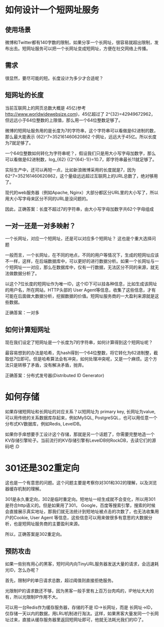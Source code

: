 # 如何设计一个短网址服务

## 使用场景

微博和Twitter都有140字数的限制，如果分享一个长网址，很容易就超出限制，发布出去。短网址服务可以把一个长网址变成短网址，方便在社交网络上传播。

## 需求

很显然，要尽可能的短。长度设计为多少才合适呢？

## 短网址的长度

当前互联网上的网页总数大概是 45亿(参考 http://www.worldwidewebsize.com)，45亿超过了 2^{32}=42949672962，但远远小于64位整数的上限值，那么用一个64位整数足够了。

微博的短网址服务用的是长度为7的字符串，这个字符串可以看做是62进制的数，那么最大能表示 {62}^7=352161460620862 个网址，远远大于45亿。所以长度为7就足够了。

一个64位整数如何转化为字符串呢？，假设我们只是用大小写字母加数字，那么可以看做是62进制数，log_{62} {(2^{64}-1)}=10.7，即字符串最长11就足够了。

实际生产中，还可以再短一点，比如新浪微博采用的长度就是7，因为 62^7=352161460620862，这个量级远远超过互联网上的URL总数了，绝对够用了。

现代的web服务器（例如Apache, Nginx）大部分都区分URL里的大小写了，所以用大小写字母来区分不同的URL是没问题的。

因此，正确答案：长度不超过7的字符串，由大小写字母加数字共62个字母组成

## 一对一还是一对多映射？

一个长网址，对应一个短网址，还是可以对应多个短网址？ 这也是个重大选择问题

一般而言，一个长网址，在不同的地点，不同的用户等情况下，生成的短网址应该不一样，这样，在后端数据库中，可以更好的进行数据分析。如果一个长网址与一个短网址一一对应，那么在数据库中，仅有一行数据，无法区分不同的来源，就无法做数据分析了。

以这个7位长度的短网址作为唯一ID，这个ID下可以挂各种信息，比如生成该网址的用户名，所在网站，HTTP头部的 User Agent等信息，收集了这些信息，才有可能在后面做大数据分析，挖掘数据的价值。短网址服务商的一大盈利来源就是这些数据。

正确答案：一对多

## 如何计算短网址

现在我们设定了短网址是一个长度为7的字符串，如何计算得到这个短网址呢？

最容易想到的办法是哈希，先hash得到一个64位整数，将它转化为62进制整，截取低7位即可。但是哈希算法会有冲突，如何处理冲突呢，又是一个麻烦。这个方法只是转移了矛盾，没有解决矛盾，抛弃。

正确答案：分布式发号器(Distributed ID Generator)

# 如何存储

如果存储短网址和长网址的对应关系？以短网址为 primary key, 长网址为value, 可以用传统的关系数据库存起来，例如MySQL, PostgreSQL，也可以用任意一个分布式KV数据库，例如Redis, LevelDB。

如果你手痒想要手工设计这个存储，那就是另一个话题了，你需要完整地造一个KV存储引擎轮子。当前流行的KV存储引擎有LevelDB何RockDB，去读它们的源码吧 :D

# 301还是302重定向

这也是一个有意思的问题。这个问题主要是考察你对301和302的理解，以及浏览器缓存机制的理解。

301是永久重定向，302是临时重定向。短地址一经生成就不会变化，所以用301是符合http语义的。但是如果用了301， Google，百度等搜索引擎，搜索的时候会直接展示真实地址，那我们就无法统计到短地址被点击的次数了，也无法收集用户的Cookie, User Agent 等信息，这些信息可以用来做很多有意思的大数据分析，也是短网址服务商的主要盈利来源。

所以，正确答案是302重定向。

## 预防攻击

如果一些别有用心的黑客，短时间内向TinyURL服务器发送大量的请求，会迅速耗光ID，怎么办呢？

首先，限制IP的单日请求总数，超过阈值则直接拒绝服务。

光限制IP的请求数还不够，因为黑客一般手里有上百万台肉鸡的，IP地址大大的有，所以光限制IP作用不大。

可以用一台Redis作为缓存服务器，存储的不是 ID->长网址，而是 长网址->ID，仅存储一天以内的数据，用LRU机制进行淘汰。这样，如果黑客大量发同一个长网址过来，直接从缓存服务器里返回短网址即可，他就无法耗光我们的ID了。